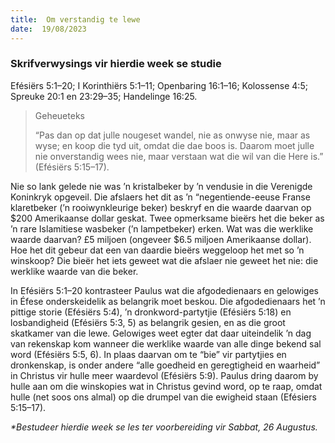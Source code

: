 ```yaml
---
title:  Om verstandig te lewe
date:  19/08/2023
---
```


### Skrifverwysings vir hierdie week se studie
Efésiërs 5:1–20; I Korinthiërs 5:1–11; Openbaring 16:1–16; Kolossense 4:5; Spreuke 20:1 en 23:29–35; Handelinge 16:25.

> <p>Geheueteks</p>
> “Pas dan op dat julle nougeset wandel, nie as onwyse nie, maar as wyse; en koop die tyd uit, omdat die dae boos is. Daarom moet julle nie onverstandig wees nie, maar verstaan wat die wil van die Here is.” (Efésiërs 5:15–17).

Nie so lank gelede nie was ’n kristalbeker by ’n vendusie in die Verenigde Koninkryk opgeveil. Die afslaers het dit as ’n “negentiende-eeuse Franse klaretbeker (’n rooiwynkleurige beker) beskryf en die waarde daarvan op $200 Amerikaanse dollar geskat. Twee opmerksame bieërs het die beker as ’n rare Islamitiese wasbeker (’n lampetbeker) erken. Wat was die werklike waarde daarvan? £5 miljoen (ongeveer $6.5 miljoen Amerikaanse dollar). Hoe het dit gebeur dat een van daardie bieërs weggeloop het met so ’n winskoop? Die bieër het iets geweet wat die afslaer nie geweet het nie: die werklike waarde van die beker.

In Efésiërs 5:1–20 kontrasteer Paulus wat die afgodedienaars en gelowiges in Éfese onderskeidelik as belangrik moet beskou. Die afgodedienaars het ’n pittige storie (Efésiërs 5:4), ’n dronkword-partytjie (Efésiërs 5:18) en losbandigheid (Efésiërs 5:3, 5) as belangrik gesien, en as die groot skatkamer van die lewe.  Gelowiges weet egter dat daar uiteindelik ’n dag van rekenskap kom wanneer die werklike waarde van alle dinge bekend sal word (Efésiërs 5:5, 6). In plaas daarvan om te “bie” vir partytjies en dronkenskap, is onder andere “alle goedheid en geregtigheid en waarheid” in Christus vir hulle meer waardevol (Efésiërs 5:9).  Paulus dring daarom by hulle aan om die winskopies wat in Christus gevind word, op te raap, omdat hulle (net soos ons almal) op die drumpel van die ewigheid staan (Efésiers 5:15–17).

_*Bestudeer hierdie week se les ter voorbereiding vir Sabbat, 26 Augustus._